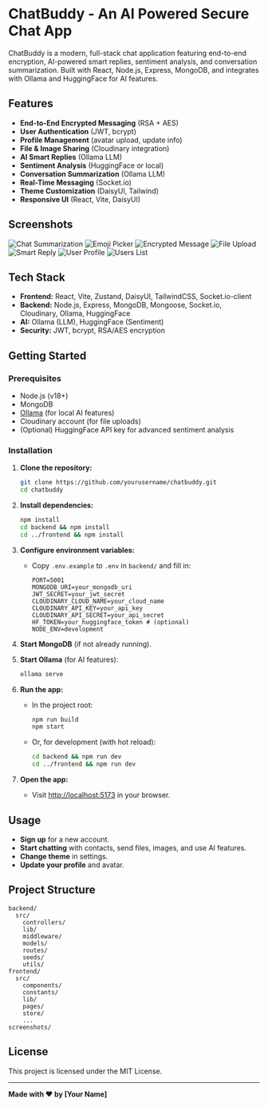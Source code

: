 # ChatBuddy - An AI Powered Secure Chat App

ChatBuddy is a modern, full-stack chat application featuring end-to-end encryption, AI-powered smart replies, sentiment analysis, and conversation summarization. Built with React, Node.js, Express, MongoDB, and integrates with Ollama and HuggingFace for AI features.

## Features

- **End-to-End Encrypted Messaging** (RSA + AES)
- **User Authentication** (JWT, bcrypt)
- **Profile Management** (avatar upload, update info)
- **File & Image Sharing** (Cloudinary integration)
- **AI Smart Replies** (Ollama LLM)
- **Sentiment Analysis** (HuggingFace or local)
- **Conversation Summarization** (Ollama LLM)
- **Real-Time Messaging** (Socket.io)
- **Theme Customization** (DaisyUI, Tailwind)
- **Responsive UI** (React, Vite, DaisyUI)

## Screenshots

![Chat Summarization](screenshots/chat%20summerization.jpeg)
![Emoji Picker](screenshots/emoji.jpeg)
![Encrypted Message](screenshots/encrypted%20message.png)
![File Upload](screenshots/file%20upload.jpeg)
![Smart Reply](screenshots/smart%20reply.jpeg)
![User Profile](screenshots/user%20profile.jpeg)
![Users List](screenshots/users.png)

## Tech Stack

- **Frontend:** React, Vite, Zustand, DaisyUI, TailwindCSS, Socket.io-client
- **Backend:** Node.js, Express, MongoDB, Mongoose, Socket.io, Cloudinary, Ollama, HuggingFace
- **AI:** Ollama (LLM), HuggingFace (Sentiment)
- **Security:** JWT, bcrypt, RSA/AES encryption

## Getting Started

### Prerequisites

- Node.js (v18+)
- MongoDB
- [Ollama](https://ollama.ai) (for local AI features)
- Cloudinary account (for file uploads)
- (Optional) HuggingFace API key for advanced sentiment analysis

### Installation

1. **Clone the repository:**
   ```sh
   git clone https://github.com/yourusername/chatbuddy.git
   cd chatbuddy
   ```

2. **Install dependencies:**
   ```sh
   npm install
   cd backend && npm install
   cd ../frontend && npm install
   ```

3. **Configure environment variables:**

   - Copy `.env.example` to `.env` in `backend/` and fill in:
     ```
     PORT=5001
     MONGODB_URI=your_mongodb_uri
     JWT_SECRET=your_jwt_secret
     CLOUDINARY_CLOUD_NAME=your_cloud_name
     CLOUDINARY_API_KEY=your_api_key
     CLOUDINARY_API_SECRET=your_api_secret
     HF_TOKEN=your_huggingface_token # (optional)
     NODE_ENV=development
     ```

4. **Start MongoDB** (if not already running).

5. **Start Ollama** (for AI features):
   ```sh
   ollama serve
   ```

6. **Run the app:**
   - In the project root:
     ```sh
     npm run build
     npm start
     ```
   - Or, for development (with hot reload):
     ```sh
     cd backend && npm run dev
     cd ../frontend && npm run dev
     ```

7. **Open the app:**
   - Visit [http://localhost:5173](http://localhost:5173) in your browser.

## Usage

- **Sign up** for a new account.
- **Start chatting** with contacts, send files, images, and use AI features.
- **Change theme** in settings.
- **Update your profile** and avatar.

## Project Structure

```
backend/
  src/
    controllers/
    lib/
    middleware/
    models/
    routes/
    seeds/
    utils/
frontend/
  src/
    components/
    constants/
    lib/
    pages/
    store/
    ...
screenshots/
```

## License

This project is licensed under the MIT License.

---

**Made with ❤️ by [Your Name]**
